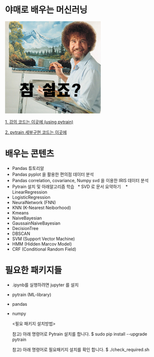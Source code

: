 # 야매로 배우는 머신러닝

![soeasy](https://github.com/socc-io/YamechineLearning/raw/master/SoEasy.png)

[1. 강의 코드는 이곳에 (using pytrain)](https://github.com/socc-io/YamechineLearning/tree/master/Lecture)

[2. pytrain 세부구현 코드는 이곳에](https://github.com/becxer/pytrain/tree/master/pytrain)


# 배우는 콘텐츠

   * Pandas 튜토리알
   * Pandas pyplot 을 활용한 편의점 데이터 분석 
   * Pandas correlation, covariance, Numpy svd 을 이용한 IRIS 데이터 분석
   * Pytrain 설치 및 아래알고리즘 학습
   * SVD 로 문서 요약하기 
   * LinearRegression
   * LogisticRegression
   * NeuralNetwork (FNN)
   * KNN (K-Nearest Neiborhood)
   * Kmeans
   * NaiveBayesian
   * GaussainNaiveBayesian
   * DecisionTree
   * DBSCAN
   * SVM (Support Vector Machine)
   * HMM (Hidden Marcov Model)
   * CRF (Conditional Random Field)


# 필요한 패키지들

   * .ipynb를 실행하려면 jupyter 를 설치
   * pytrain (ML-library)
   * pandas
   * numpy
   
        <필요 패키지 설치방법>
        
        참고) 아래 명령어로 Pytrain 설치를 합니다.
        $ sudo pip install --upgrade pytrain
    
        참고) 아래 명령어로 필요패키지 설치를 확인 합니다.
        $ ./check_required.sh
